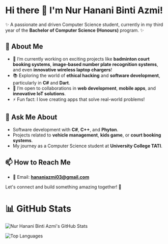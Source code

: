 
<!--
**hananiazmi/hananiazmi** is a ✨ _special_ ✨ repository because its `README.md` (this file) appears on your GitHub profile.

Here are some ideas to get you started:

- 🔭 I’m currently working on ...
- 🌱 I’m currently learning ...
- 👯 I’m looking to collaborate on ...
- 🤔 I’m looking for help with ...
- 💬 Ask me about ...
- 📫 How to reach me: ...
- 😄 Pronouns: ...
- ⚡ Fun fact: ...
-->

# Hi there 👋 I'm Nur Hanani Binti Azmi!  

✨ A passionate and driven Computer Science student, currently in my third year of the **Bachelor of Computer Science (Honours)** program. ✨  

## 🌱 About Me  
- 🔭 I’m currently working on exciting projects like **badminton court booking systems**, **image-based number plate recognition systems**, and even **innovative wireless laptop chargers**!  
- 📚 Exploring the world of **ethical hacking** and **software development**, particularly in **C#** and **Dart**.  
- 👯 I’m open to collaborations in **web development**, **mobile apps**, and **innovative IoT solutions**.  
- ⚡ Fun fact: I love creating apps that solve real-world problems!  

## 💬 Ask Me About  
- Software development with **C#**, **C++**, and **Phyton**.  
- Projects related to **vehicle management**, **kids game**, or **court booking systems**.  
- My journey as a Computer Science student at **University College TATI**.

## 📫 How to Reach Me  
- 📧 Email: **[hananiazmi03@gmail.com](mailto:hananiazmi03@gmail.com)**  

Let's connect and build something amazing together! 🚀  

# 📊 GitHub Stats  

![Nur Hanani Binti Azmi's GitHub Stats](https://github-readme-stats.vercel.app/api?username=hananiazmi&show_icons=true&theme=radical)  

![Top Languages](https://github-readme-stats.vercel.app/api/top-langs/?username=hananiazmi&layout=compact&theme=radical)  

